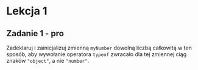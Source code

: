 # Lekcja 1
## Zadanie 1 - pro 
Zadeklaruj i zainicjalizuj zmienną `myNumber` dowolną liczbą całkowitą w ten sposób, aby wywołanie operatora `typeof` zwracało dla tej zmiennej ciąg znaków `"object"`, a nie `"number"`.
